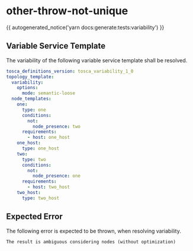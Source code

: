 # other-throw-not-unique

{{ autogenerated_notice('yarn docs:generate:tests:variability') }}


## Variable Service Template

The variability of the following variable service template shall be resolved.

```yaml linenums="1"
tosca_definitions_version: tosca_variability_1_0
topology_template:
  variability:
    options:
      mode: semantic-loose
  node_templates:
    one:
      type: one
      conditions:
        not:
          node_presence: two
      requirements:
        - host: one_host
    one_host:
      type: one_host
    two:
      type: two
      conditions:
        not:
          node_presence: one
      requirements:
        - host: two_host
    two_host:
      type: two_host
```




## Expected Error

The following error is expected to be thrown, when resolving variability.

```text linenums="1"
The result is ambiguous considering nodes (without optimization)
```
